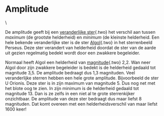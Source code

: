 # Amplitude

\

De amplitude geeft bij een [veranderlijke ster](verander.html){.two} het
verschil aan tussen *maximum* (de grootste helderheid) en *minimum* (de
kleinste helderheid. Een hele bekende veranderlijke ster is de ster
[Algol](algol.html){.two} in het sterrenbeeld Perseus. Deze ster
verandert van helderheid doordat de ster van de aarde uit gezien
regelmatig bedekt wordt door een zwakkere begeleider.

Normaal heeft Algol een helderheid van [magnitude](magnitud.html){.two}
2,2. Wan neer Algol door zijn zwakkere begeleider is bedekt is de
helderheid gedaald tot magnitude 3,5. De amplitude bedraagt dus 1,3
magnituden. Veel veranderlijke sterren hebben een hele grote amplitude.
Bijvoorbeeld de ster U Orionis. Deze ster is in zijn maximum van
magnitude 5. Dus nog net met het blote oog te zien. In zijn minimum is
de helderheid gedaald tot magnitude 13. Dan is ze zelfs in een niet al
te grote sterrenkijker onzichtbaar. De amplitude van deze ster bedraagt
dus maar liefst 8 magnituden. Dat komt overeen met een
helderheidsverschil van maar liefst 1600 keer!

